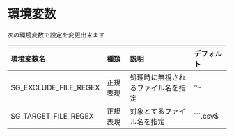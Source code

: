 # 環境変数

次の環境変数で設定を変更出来ます

|環境変数名|種類|説明|デフォルト|
|:--|:--|:--|:--|
|SG_EXCLUDE_FILE_REGEX|正規表現|処理時に無視されるファイル名を指定|```^~```|
|SG_TARGET_FILE_REGEX|正規表現|対象とするファイル名を指定|```\.csv$|\.xls$|\.xlsx$|\.xlsm$```|